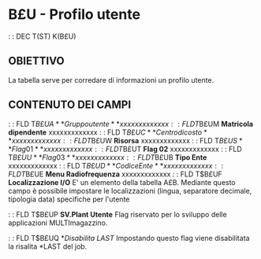 # B£U - Profilo utente
 :  : DEC T(ST) K(B£U)
## OBIETTIVO
La tabella serve per corredare di informazioni un profilo utente.
## CONTENUTO DEI CAMPI
 :  : FLD T$B£UA **Gruppo utente**
xxxxxxxxxxxxx
 :  : FLD T$B£UM **Matricola dipendente**
xxxxxxxxxxxxx
 :  : FLD T$B£UC **Centro di costo**
xxxxxxxxxxxxx
 :  : FLD T$B£UW **Risorsa**
xxxxxxxxxxxxx
 :  : FLD T$B£US **Flag 01**
xxxxxxxxxxxxx
 :  : FLD T$B£UT **Flag 02**
xxxxxxxxxxxxx
 :  : FLD T$B£UU **Flag 03**
xxxxxxxxxxxxx
 :  : FLD T$B£UB **Tipo Ente**
xxxxxxxxxxxxx
 :  : FLD T$B£UD **Codice Ente**
xxxxxxxxxxxxx
 :  : FLD T$B£UE **Menu Radiofrequenza**
xxxxxxxxxxxxx
 :  : FLD T$B£UF **Localizzazione I/O**
E' un elemento della tabella A£B. Mediante questo campo è possibile impostare le localizzazioni (lingua, separatore
decimale, tipologia data) specifiche per l'utente

 :  : FLD T$B£UP **SV.Plant Utente**
Flag riservato per lo sviluppo delle applicazioni MULTImagazzino.

 :  : FLD T$B£UQ **Disabilita *LAST**
Impostando questo flag viene disabilitata la risalita *LAST del job.
